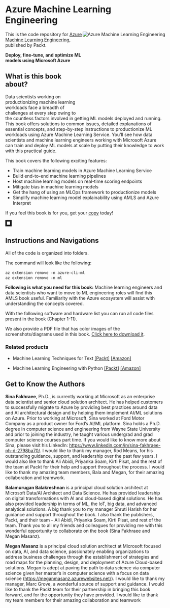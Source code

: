 # Azure Machine Learning Engineering	

<a href="https://www.packtpub.com/product/azure-machine-learning-engineering/9781803239309?utm_source=github&utm_medium=repository&utm_campaign=9781803239309"><img src="https://static.packt-cdn.com/products/9781803239309/cover/smaller" alt="Azure Machine Learning Engineering" height="256px" align="right"></a>

This is the code repository for [Azure Machine Learning Engineering](https://www.packtpub.com/product/azure-machine-learning-engineering/9781803239309?utm_source=github&utm_medium=repository&utm_campaign=9781803239309), published by Packt.

**Deploy, fine-tune, and optimize ML models using Microsoft Azure**

## What is this book about?
Data scientists working on productionizing machine learning workloads face a breadth of challenges at every step owing to the countless factors involved in getting ML models deployed and running. This book offers solutions to common issues, detailed explanations of essential concepts, and step-by-step instructions to productionize ML workloads using Azure Machine Learning Service. You’ll see how data scientists and machine learning engineers working with Microsoft Azure can train and deploy ML models at scale by putting their knowledge to work with this practical guide.

This book covers the following exciting features: 
* Train machine learning models in Azure Machine Learning Service
* Build end-to-end machine learning pipelines
* Host machine learning models on real-time scoring endpoints
* Mitigate bias in machine learning models
* Get the hang of using an MLOps framework to productionize models
* Simplify machine learning model explainability using AMLS and Azure Interpret

If you feel this book is for you, get your [copy](https://www.amazon.com/dp/B09NC5XJ6D) today!

<a href="https://www.packtpub.com/?utm_source=github&utm_medium=banner&utm_campaign=GitHubBanner"><img src="https://raw.githubusercontent.com/PacktPublishing/GitHub/master/GitHub.png" 
alt="https://www.packtpub.com/" border="5" /></a>


## Instructions and Navigations
All of the code is organized into folders.

The command will look like the following:
```
az extension remove -n azure-cli-ml
az extension remove -n ml
```

**Following is what you need for this book:**
Machine learning engineers and data scientists who want to move to ML engineering roles will find this AMLS book useful. Familiarity with the Azure ecosystem will assist with understanding the concepts covered.	

With the following software and hardware list you can run all code files present in the book (Chapter 1-11).



We also provide a PDF file that has color images of the screenshots/diagrams used in this book. [Click here to download it](https://packt.link/8s9Lt).


### Related products <Other books you may enjoy>
* Machine Learning Techniques for Text [[Packt]](https://www.packtpub.com/product/machine-learning-techniques-for-text/9781803242385) [[Amazon]](https://www.amazon.com/dp/1803242388)

* Machine Learning Engineering with Python [[Packt]](https://www.packtpub.com/product/machine-learning-engineering-with-python/9781801079259) [[Amazon]](https://www.amazon.com/dp/1801079250)

## Get to Know the Authors
**Sina Fakhraee**, 
Ph.D., is currently working at Microsoft as an enterprise data scientist and senior cloud
solution architect. He has helped customers to successfully migrate to Azure by providing best practices
around data and AI architectural design and by helping them implement AI/ML solutions on Azure.
Prior to working at Microsoft, Sina worked at Ford Motor Company as a product owner for Ford’s
AI/ML platform. Sina holds a Ph.D. degree in computer science and engineering from Wayne State
University and prior to joining the industry, he taught various undergrad and grad computer science
courses part time. If you would like to know more about Sina, please visit his LinkedIn: https://www.linkedin.com/in/sina-fakhraee-ph-d-2798ba70/.
I would like to thank my manager, Rod Means, for his outstanding guidance, support, and leadership
over the past few years. I would also like to thank Ali Abidi, Priyanka Soam, Kirti Pisat, and the
rest of the team at Packt for their help and support throughout the process. I would like to thank my
amazing team members, Bala and Megan, for their amazing collaboration and teamwork.

**Balamurugan Balakreshnan**
is a principal cloud solution architect at Microsoft Data/AI Architect
and Data Science. He has provided leadership on digital transformations with AI and cloud-based
digital solutions. He has also provided leadership in terms of ML, the IoT, big data, and advanced
analytical solutions.
A big thank you to my manager Shruti Harish for her guidance and support throughout the book.
I also thank the publishers, Packt, and their team – Ali Abidi, Priyanka Soam, Kirti Pisat, and
rest of the team. Thank you to all my friends and colleagues for providing me with this wonderful
opportunity to collaborate on the book (Sina Fakhraee and Megan Masanz).

**Megan Masanz**
is a principal cloud solution architect at Microsoft focused on data, AI, and data
science, passionately enabling organizations to address business challenges through the establishment
of strategies and road maps for the planning, design, and deployment of Azure Cloud-based solutions.
Megan is adept at paving the path to data science via computer science given her master’s in computer
science with a focus on data science (https://meganmasanz.azurewebsites.net/).
I would like to thank my manager, Marc Grove, a wonderful source of support and guidance. I
would like to thank the Packt team for their partnership in bringing this book forward, and for
the opportunity they have provided. I would like to thank my team members for their amazing
collaboration and teamwork
